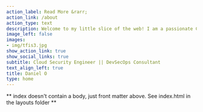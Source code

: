 ```yaml
---
action_label: Read More &rarr;
action_link: /about
action_type: text
description: Welcome to my little slice of the web! I am a passionate Cloud Security Engineer with expertise in AWS, Azure & GCP Administration, Security, and DevOps.                                     My goal is to help software development teams and organizations leverage technology to solve complex problems. With a keen interest in Automation, Privacy Law, and Cinematography, I hope to share my knowledge and experiences with you through this platform.
image_left: false
images:
- img/tfis3.jpg
show_action_link: true
show_social_links: true
subtitle: Cloud Security Engineer || DevSecOps Consultant
text_align_left: true
title: Daniel O
type: home
---
```


** index doesn't contain a body, just front matter above.
See index.html in the layouts folder **
